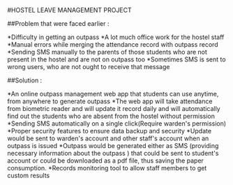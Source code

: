 #HOSTEL LEAVE MANAGEMENT PROJECT

##Problem that were faced earlier :

*Difficulty in getting an outpass
*A lot much office work for the hostel staff
*Manual errors while merging the attendance record with outpass record
*Sending SMS manually to the parents of those students who are not present in the hostel and are not on outpass too
*Sometimes SMS is sent to wrong users, who are not ought to receive that message

##Solution : 

*An online outpass management web app that students can use anytime, from anywhere to generate outpass 
*The web app will take attendance from biometric reader and will update it record daily and will automatically find out the students who are absent from the hostel without permission
*Sending SMS automatically on a single click(Require warden's permission)
*Proper security features to ensure data backup and security
*Update would be sent to warden's account and other staff's account when an outpass is issued
*Outpass would be generated either as SMS (providing necessary information about the outpass ) that could be sent to student's account or could be downloaded as a pdf file, thus saving the paper consumption.
*Records monitoring tool to allow staff members to get custom results


